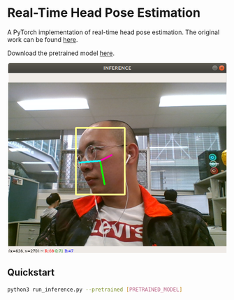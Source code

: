 # Real-Time Head Pose Estimation
A PyTorch implementation of real-time head pose estimation. The original work can be found [here](https://github.com/natanielruiz/deep-head-pose). 

Download the pretrained model [here](https://drive.google.com/file/d/1kY2nfpnFsows14TLKTOd-8PYftOAeomh/view?usp=sharing).

<div align="center">
<img src="./teaser/Screenshot.png" width="500"/><br>
</div>

## Quickstart
```bash
python3 run_inference.py --pretrained [PRETRAINED_MODEL]
```
